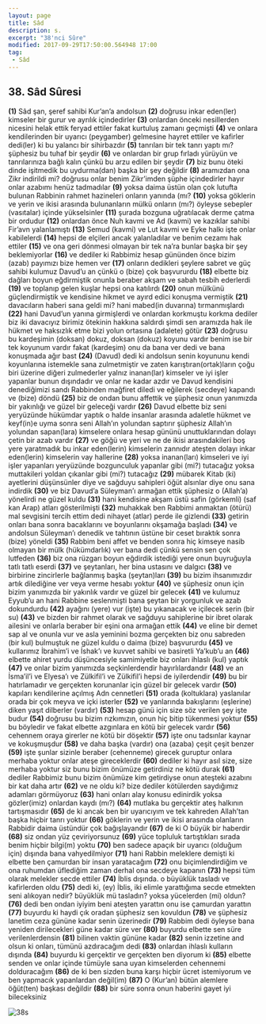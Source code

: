 ```yaml
---
layout: page
title: Sâd
description: s.
excerpt: "38'nci Sûre"
modified: 2017-09-29T17:50:00.564948 17:00
tag: 
 - Sâd
---
```


## 38. Sâd Sûresi

**(1)** Sâd şan, şeref sahibi Kur’an’a andolsun
**(2)** doğrusu inkar eden(ler) kimseler bir gurur ve ayrılık içindedirler
**(3)** onlardan önceki nesillerden nicesini helak ettik feryad ettiler fakat kurtuluş zamanı geçmişti 
**(4)** ve onlara kendilerinden bir uyarıcı (peygamber) gelmesine hayret ettiler ve kafirler dedi(ler) ki bu yalancı bir sihirbazdır
**(5)** tanrıları bir tek tanrı yaptı mı? şüphesiz bu tuhaf bir şeydir
**(6)** ve onlardan bir grup fırladı yürüyün ve tanrılarınıza bağlı kalın çünkü bu arzu edilen bir şeydir
**(7)** biz bunu öteki dinde işitmedik bu uydurma(dan) başka bir şey değildir
**(8)** aramızdan ona Zikr indirildi mi? doğrusu onlar benim Zikr’imden şüphe içindedirler hayır onlar azabımı henüz tadmadılar
**(9)** yoksa daima üstün olan çok lutufta bulunan Rabbinin rahmet hazineleri onların yanında (mı?
**(10)** yoksa göklerin ve yerin ve ikisi arasında bulunanların mülkü onların (mı?) öyleyse sebepler (vasıtalar) içinde yükselsinler 
**(11)** şurada bozguna uğratılacak derme çatma bir ordudur 
**(12)** onlardan önce Nuh kavmi ve Ad (kavmi) ve kazıklar sahibi Fir’avn yalanlamıştı 
**(13)** Semud (kavmi) ve Lut kavmi ve Eyke halkı işte onlar kabilelerdi
**(14)** hepsi de elçileri ancak yalanladılar ve benim cezamı hak ettiler 
**(15)** ve ona geri dönmesi olmayan bir tek na’ra bunlar başka bir şey beklemiyorlar
**(16)** ve dediler ki Rabbimiz hesap gününden önce bizim (azab) payımızı bize hemen ver
**(17)** onların dedikleri şeylere sabret ve güç sahibi kulumuz Davud’u an çünkü o (bize) çok başvururdu
**(18)** elbette biz dağları boyun eğdirmiştik onunla beraber akşam ve sabah tesbih ederlerdi
**(19)** ve toplanıp gelen kuşlar hepsi ona katılırdı
**(20)** onun mülkünü güçlendirmiştik ve kendisine hikmet ve ayırd edici konuşma vermiştik
**(21)** davacıların haberi sana geldi mi? hani mabed(in duvarına) tırmanmışlardı
**(22)** hani Davud’un yanına girmişlerdi ve onlardan korkmuştu korkma dediler biz iki davacıyız birimiz ötekinin hakkına saldırdı şimdi sen aramızda hak ile hükmet ve haksızlık etme bizi yolun ortasına (adalete) götür 
**(23)** doğrusu bu kardeşimin (doksan) dokuz, doksan (dokuz) koyunu vardır benim ise bir tek koyunum vardır fakat (kardeşim) onu da bana ver dedi ve bana konuşmada ağır bast
**(24)** (Davud) dedi ki andolsun senin koyununu kendi koyunlarına istemekle sana zulmetmiştir ve zaten karıştıran(ortak)ların çoğu biri üzerine diğeri zulmederler yalnız inanan(lar) kimseler ve iyi işler yapanlar bunun dışındadır ve onlar ne kadar azdır ve Davud kendisini denediğimizi sandı Rabbinden mağfiret diledi ve eğilerek (secdeye) kapandı ve (bize) döndü
**(25)** biz de ondan bunu affettik ve şüphesiz onun yanımızda bir yakınlığı ve güzel bir geleceği vardır
**(26)** Davud elbette biz seni yeryüzünde hükümdar yaptık o halde insanlar arasında adaletle hükmet ve keyf(in)e uyma sonra seni Allah’ın yolundan saptırır şüphesiz Allah’ın yolundan sapan(lara) kimselere onlara hesap gününü unuttuklarından dolayı çetin bir azab vardır 
**(27)** ve göğü ve yeri ve ne de ikisi arasındakileri boş yere yaratmadık bu inkar eden(lerin) kimselerin zannıdır ateşten dolayı inkar eden(lerin) kimselerin vay hallerine 
**(28)** yoksa inanan(ları) kimseleri ve iyi işler yapanları yeryüzünde bozgunculuk yapanlar gibi (mi?) tutacağız yoksa muttakileri yoldan çıkanlar gibi (mi?) tutacağız
**(29)** mübarek Kitab (ki) ayetlerini düşünsünler diye ve sağduyu sahipleri öğüt alsınlar diye onu sana indirdik
**(30)** ve biz Davud’a Süleyman’ı armağan ettik şüphesiz o (Allah’a) yönelirdi ne güzel kuldu
**(31)** hani kendisine akşam üstü safin (görkemli) (saf kan Arap) atları gösterilmişti 
**(32)** muhakkak ben Rabbimi anmaktan (ötürü) mal sevgisini tercih ettim dedi nihayet (atlar) perde ile gizlendi
**(33)** getirin onları bana sonra bacaklarını ve boyunlarını okşamağa başladı 
**(34)** ve andolsun Süleyman’ı denedik ve tahtının üstüne bir ceset bıraktık sonra (bize) yöneldi
**(35)** Rabbim beni affet ve benden sonra hiç kimseye nasib olmayan bir mülk (hükümdarlık) ver bana dedi çünkü sensin sen çok lutfeden
**(36)** biz ona rüzgarı boyun eğdirdik istediği yere onun buyruğuyla tatlı tatlı eserdi 
**(37)** ve şeytanları, her bina ustasını ve dalgıcı
**(38)** ve birbirine zincirlerle bağlanmış başka (şeytan)ları 
**(39)** bu bizim ihsanımızdır artık dilediğine ver veya verme hesabı yoktur
**(40)** ve şüphesiz onun için bizim yanımızda bir yakınlık vardır ve güzel bir gelecek
**(41)** ve kulumuz Eyyub’u an hani Rabbine seslenmişti bana şeytan bir yorgunluk ve azab dokundurdu 
**(42)** ayağını (yere) vur (işte) bu yıkanacak ve içilecek serin (bir su) 
**(43)** ve bizden bir rahmet olarak ve sağduyu sahiplerine bir ibret olarak ailesini ve onlarla beraber bir eşini ona armağan ettik 
**(44)** ve eline bir demet sap al ve onunla vur ve asla yeminini bozma gerçekten biz onu sabreden (bir kul) bulmuştuk ne güzel kuldu o daima (bize) başvururdu
**(45)** ve kullarımız İbrahim’i ve İshak’ı ve kuvvet sahibi ve basiretli Ya’kub’u an 
**(46)** elbette ahiret yurdu düşüncesiyle samimiyetle biz onları ihlaslı (kul) yaptık 
**(47)** ve onlar bizim yanımızda seçkinlerdendir hayırlılardandır
**(48)** ve an İsma’il’i ve Elyesa’ı ve Zülkifil’i ve Zülkifil’i hepsi de iyilerdendir
**(49)** bu bir hatırlamadır ve gerçekten korunanlar için güzel bir gelecek vardır
**(50)** kapıları kendilerine açılmış Adn cennetleri
**(51)** orada (koltuklara) yaslanılar orada bir çok meyva ve içki isterler
**(52)** ve yanlarında bakışlarını (eşlerine) diken yaşıt dilberler (vardır) 
**(53)** hesap günü için size söz verilen şey işte budur
**(54)** doğrusu bu bizim rızkımızın, onun hiç bitip tükenmesi yoktur
**(55)** bu böyledir ve fakat elbette azgınlara en kötü bir gelecek vardır 
**(56)** cehennem oraya girerler ne kötü bir döşektir
**(57)** işte onu tadsınlar kaynar ve kokuşmuşdur
**(58)** ve daha başka (vardır) ona (azaba) çeşit çeşit benzer
**(59)** işte şunlar sizinle beraber (cehenneme) girecek guruptur onlara merhaba yoktur onlar ateşe gireceklerdir
**(60)** dediler ki hayır asıl size, size merhaba yoktur siz bunu bizim önümüze getirdiniz ne kötü durak
**(61)** dediler Rabbimiz bunu bizim önümüze kim getirdiyse onun ateşteki azabını bir kat daha artır 
**(62)** ve ne oldu ki? bize dediler kötülerden saydığımız adamları görmüyoruz
**(63)** hani onları alay konusu edinirdik yoksa gözler(imiz) onlardan kaydı (mı?) 
**(64)** mutlaka bu gerçektir ateş halkının tartışmasıdır
**(65)** de ki ancak ben bir uyarıcıyım ve tek kahreden Allah’tan başka hiçbir tanrı yoktur 
**(66)** göklerin ve yerin ve ikisi arasında olanların Rabbidir daima üstündür çok bağışlayandır
**(67)** de ki O büyük bir haberdir
**(68)** siz ondan yüz çeviriyorsunuz
**(69)** yüce topluluk tartıştıkları sırada benim hiçbir bilgi(m) yoktu
**(70)** ben sadece apaçık bir uyarıcı (olduğum için) dışında bana vahyedilmiyor
**(71)** hani Rabbin meleklere demişti ki elbette ben çamurdan bir insan yaratacağım
**(72)** onu biçimlendirdiğim ve ona ruhumdan üflediğim zaman derhal ona secdeye kapanın 
**(73)** hepsi tüm olarak melekler secde ettiler
**(74)** İblis dışında. o büyüklük tasladı ve kafirlerden oldu
**(75)** dedi ki, (ey) İblis, iki elimle yarattığıma secde etmekten seni alıkoyan nedir? büyüklük mü tasladın? yoksa yücelerden (mi) oldun?
**(76)** dedi ben ondan iyiyim beni ateşten yarattın onu ise çamurdan yarattın 
**(77)** buyurdu ki haydi çık oradan şüphesiz sen kovuldun
**(78)** ve şüphesiz lanetim ceza gününe kadar senin üzerinedir
**(79)** Rabbim dedi öyleyse bana yeniden dirilecekleri güne kadar süre ver 
**(80)** buyurdu elbette sen süre verilenlerdensin
**(81)** bilinen vaktin gününe kadar
**(82)** senin izzetine and olsun ki onları, tümünü azdıracağım dedi
**(83)** onlardan ihlaslı kulların dışında
**(84)** buyurdu ki gerçektir ve gerçekten ben diyorum ki
**(85)** elbette senden ve onlar içinde tümüyle sana uyan kimselerden cehennemi dolduracağım
**(86)** de ki ben sizden buna karşı hiçbir ücret istemiyorum ve ben yapmacık yapanlardan değil(im) 
**(87)** O (Kur’an) bütün alemlere öğüt(ten) başkası değildir
**(88)** bir süre sonra onun haberini gayet iyi bileceksiniz

![38s]({{site.url}}/images/ayrac-muhur.png)
